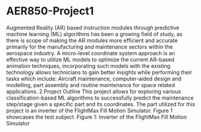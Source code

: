# AER850-Project1
 Augmented Reality (AR) based instruction modules through predictive machine learning (ML) algorithms has been a growing field of study, as there is scope of making the AR modules more efficient and accurate primarily for the manufacturing and maintenance sectors within the aerospace industry. A micro-level coordinate system approach is an effective way to utilize ML models to optimize the current AR-based animation techniques, incorporating such models with the existing technology allows technicians to gain better insights while performing their tasks which include: Aircraft maintenance, computer-aided design and modelling, part assembly and routine maintenance for space related applications. 2 Project Outline This project allows for exploring various classification-based ML algorithms to successfully predict the maintenance step/stage given a specific part and its coordinates. The part utilized for this project is an inverter of the FlightMax Fill Motion Simulator. Figure 1 showcases the test subject. Figure 1: Inverter of the FlightMax Fill Motion Simulator
